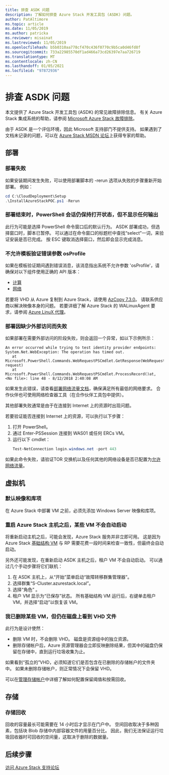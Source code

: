 ```yaml
---
title: 排查 ASDK 问题
description: 了解如何排查 Azure Stack 开发工具包 (ASDK) 问题。
author: PatAltimore
ms.topic: article
ms.date: 11/05/2019
ms.author: patricka
ms.reviewer: misainat
ms.lastreviewed: 11/05/2019
ms.openlocfilehash: b5b0310aa778cf470c436f0770c9b5ca0d46fd8f
ms.sourcegitcommit: 733a22985570df1ad466a73cd26397e7aa726719
ms.translationtype: MT
ms.contentlocale: zh-CN
ms.lasthandoff: 01/05/2021
ms.locfileid: "97872936"
---
```

# <a name="troubleshoot-the-asdk"></a>排查 ASDK 问题
本文提供了 Azure Stack 开发工具包 (ASDK) 的常见故障排除信息。 有关 Azure Stack 集成系统的帮助，请参阅 [Microsoft Azure Stack 故障排除](../operator/azure-stack-troubleshooting.md)。 

由于 ASDK 是一个评估环境，因此 Microsoft 支持部门不提供支持。 如果遇到了文档未记录的问题，可以在 [Azure Stack MSDN 论坛](https://social.msdn.microsoft.com/Forums/azure/home?forum=azurestack)上获得专家的帮助。 


## <a name="deployment"></a>部署
### <a name="deployment-failure"></a>部署失败
如果安装期间发生失败，可以使用部署脚本的 -rerun 选项从失败的步骤重新开始部署。 例如：

  ```powershell
  cd C:\CloudDeployment\Setup
  .\InstallAzureStackPOC.ps1 -Rerun
  ```

### <a name="at-the-end-of-the-deployment-the-powershell-session-is-still-open-and-doesnt-show-any-output"></a>部署结束时，PowerShell 会话仍保持打开状态，但不显示任何输出
此行为可能是选择 PowerShell 命令窗口后的默认行为。 ASDK 部署成功，但选择窗口时，脚本已暂停。 可以通过在命令窗口的标题栏中查找“select”一词，来验证安装是否已完成。 按 ESC 键取消选择窗口，然后即会显示完成消息。

### <a name="template-validation-error-parameter-osprofile-is-not-allowed"></a>不允许模板验证错误参数 osProfile

如果在模板验证期间遇到错误消息，该消息指出系统不允许参数 'osProfile'，请确保对以下组件使用正确的 API 版本：

- [计算](../user/azure-stack-profiles-azure-resource-manager-versions.md#microsoftcompute)
- [网络](../user/azure-stack-profiles-azure-resource-manager-versions.md#microsoftnetwork)

若要将 VHD 从 Azure 复制到 Azure Stack，请使用 [AzCopy 7.3.0](../user/azure-stack-storage-transfer.md#download-and-install-azcopy)。 请联系供应商以解决映像本身的问题。 若要详细了解 Azure Stack 的 WALinuxAgent 要求，请参阅 [Azure LinuX 代理](../operator/azure-stack-linux.md#azure-linux-agent)。

### <a name="deployment-fails-due-to-lack-of-external-access"></a>部署因缺少外部访问而失败
如果部署在需要外部访问的阶段失败，则会返回一个异常，如以下示例所示：

```
An error occurred while trying to test identity provider endpoints: System.Net.WebException: The operation has timed out.
   at Microsoft.PowerShell.Commands.WebRequestPSCmdlet.GetResponse(WebRequest request)
   at Microsoft.PowerShell.Commands.WebRequestPSCmdlet.ProcessRecord()at, <No file>: line 48 - 8/12/2018 2:40:08 AM
```
如果发生此错误，请查看[部署网络流量文档](../operator/deployment-networking.md)，确保满足所有最低的网络要求。 合作伙伴也可使用网络检查器工具（在合作伙伴工具包中提供）。

其他部署失败通常是由于在连接到 Internet 上的资源时出现问题。

若要验证能否连接到 Internet 上的资源，可以执行以下步骤：

1. 打开 PowerShell。
2. 通过 Enter-PSSession 连接到 WAS01 或任何 ERCs VM。
3. 运行以下 cmdlet： 
   ```powershell
   Test-NetConnection login.windows.net -port 443
   ```

如果此命令失败，请验证TOR 交换机以及任何其他的网络设备是否已配置为[允许网络流量](../operator/azure-stack-network.md)。


## <a name="virtual-machines"></a>虚拟机
### <a name="default-image-and-gallery-item"></a>默认映像和库项
在 Azure Stack 中部署 VM 之前，必须先添加 Windows Server 映像和库项。

### <a name="after-restarting-my-azure-stack-host-some-vms-dont-automatically-start"></a>重启 Azure Stack 主机之后，某些 VM 不会自动启动
将重新启动主机之后，可能会发现，Azure Stack 服务并非立即可用。 这是因为 Azure Stack [基础结构 VM](asdk-architecture.md#virtual-machine-roles) 与 RP 需要花费一段时间来检查一致性，但最终会自动启动。

另外还可能发现，在重新启动 ASDK 主机之后，租户 VM 不会自动启动。 可以通过几个手动步骤将它们联机：

1.  在 ASDK 主机上，从“开始”菜单启动“故障转移群集管理器”。 
2.  选择群集“S-Cluster.azurestack.local”。 
3.  选择“角色”  。
4.  租户 VM 显示为“已保存”状态。  所有基础结构 VM 运行后，右键单击租户 VM，并选择“启动”以恢复该 VM。 

### <a name="ive-deleted-some-vms-but-still-see-the-vhd-files-on-disk"></a>我已删除某些 VM，但仍在磁盘上看到 VHD 文件 
此行为是设计使然：

* 删除 VM 时，不会删除 VHD。 磁盘是资源组中的独立资源。
* 删除存储帐户后，Azure 资源管理器会立即反映删除结果，但其中的磁盘仍保留在存储中，直到运行垃圾收集为止。

如果看到“孤立的”VHD，必须知道它们是否包含在已删除的存储帐户的文件夹中。 如果未删除存储帐户，则正常情况下会保留 VHD。

可以在[管理存储帐户](../operator/azure-stack-manage-storage-accounts.md)中详细了解如何配置保留阈值和按需回收。

## <a name="storage"></a>存储
### <a name="storage-reclamation"></a>存储回收
回收的容量最长可能需要在 14 小时后才显示在门户中。 空间回收取决于多种因素，包括块 Blob 存储中内部容器文件的用量百分比。 因此，我们无法保证运行垃圾回收器时可回收的空间量，这取决于删除的数据量。

## <a name="next-steps"></a>后续步骤
[访问 Azure Stack 支持论坛](https://social.msdn.microsoft.com/Forums/azure/home?forum=azurestack)
